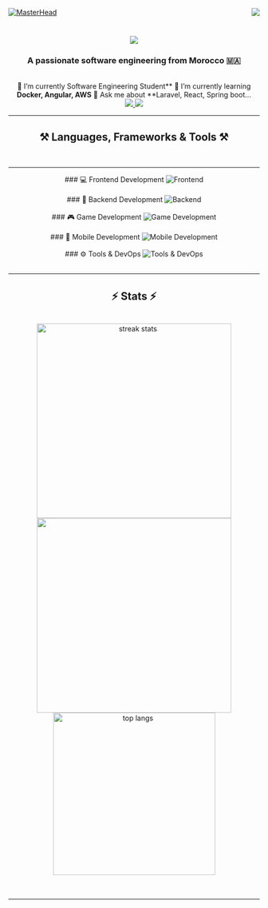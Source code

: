 [![MasterHead](https://firebasestorage.googleapis.com/v0/b/flexi-coding.appspot.com/o/dempgi7-520f8d5f-63d4-4453-8822-dbc149ae27f8.gif?alt=media&token=91c0c7b2-93c3-4029-b011-1a8703c5730d)](https://rishavchanda.io)       <img                 align="right"                src="https://visitor-badge.laobi.icu/badge?page_id=salesp07.salesp07"               />              <h1       align="center">            <img                src="https://readme-typing-svg.herokuapp.com/?      font=Righteous&size=35&center=true&vCenter=true&width=500&height=70&duration=4000&lines=Hi+There!+👋;+I'm+Hodaifa+Echffani!;"              />                 </h1>                  <h3                  align="center">               A                  passionate       software             engineering          from          Morocco        🇲🇦</h3>                 <br/>          <div               align="center">                    🔭            I’m                    currently            Software            Engineering         Student**                 🌱       I’m      currently                  learning      **Docker,                 Angular,      AWS**                  💬                Ask           me        about                    **Laravel,                  React,          Spring      boot...        </div>                  <div      align="center">                  <a                href="mailto:echffani.hodaifa@gmail.com">     <img          src="https://img.shields.io/badge/Gmail-333333?style=for-the-badge&logo=gmail&logoColor=red"               />     </a>                   <a        href="https://www.linkedin.com/in/hodaifa-echffani-297b7b284/"                target="_blank">                   <img     src="https://img.shields.io/badge/LinkedIn-0077B5?style=for-the-badge&logo=linkedin&logoColor=white"            target="_blank"            />     </a>     </div>                <hr/>                <h2              align="center">⚒️      Languages,               Frameworks         &            Tools      ⚒️</h2>                 <br/>        <hr/>             <div                    align="center">       ###              💻          Frontend                    Development                  <img                   src="https://skillicons.dev/icons?i=react,angular,html,css,tailwind,bootstrap,mui,figma,git,vscode"              alt="Frontend"                  />      <br/><br/>      ###          🔧      Backend                 Development          <img             src="https://skillicons.dev/icons?i=nodejs,express,python,flask,php,laravel,mysql,postgres,firebase,mongodb,oracle,spring                boot"       alt="Backend"                   />               <br/><br/>                   ###            🎮                  Game          Development              <img                src="https://skillicons.dev/icons?i=unity,java,c"        alt="Game        Development"                 />               <br/><br/>      ###                   📱                   Mobile           Development                  <img               src="https://skillicons.dev/icons?i=androidstudio,react,flutter"                    alt="Mobile       Development"               />        <br/><br/>      ###                 ⚙️              Tools              &       DevOps                  <img       src="https://skillicons.dev/icons?i=docker,jenkins,github,matlab"        alt="Tools             &                DevOps"                  />                  <br/>                </div>            <br/>       <hr/>           <h2             align="center">⚡                Stats                 ⚡</h2>         <br>            <div               align=center>        <img                width=390                  src="https://github-readme-streak-stats-salesp07.vercel.app/?user=hodaifa-ech&count_private=true&theme=react&border_radius=10"                 alt="streak               stats"/>          <img                 width=390                src="https://github-readme-stats.vercel.app/api?username=hodaifa-ech&theme=react&hide_border=false&include_all_commits=false&count_private=true"/>             <br/>          <img                    width=325                  align="center"                src="https://github-readme-stats-salesp07.vercel.app/api/top-langs/?username=hodaifa-ech&hide=HTML&langs_count=8&layout=compact&theme=react&border_radius=10&size_weight=0.5&count_weight=0.5&exclude_repo=github-readme-stats"       alt="top      langs"       />                  </div>      <br/><br/>       <hr/>     <br/>         <br/>                  